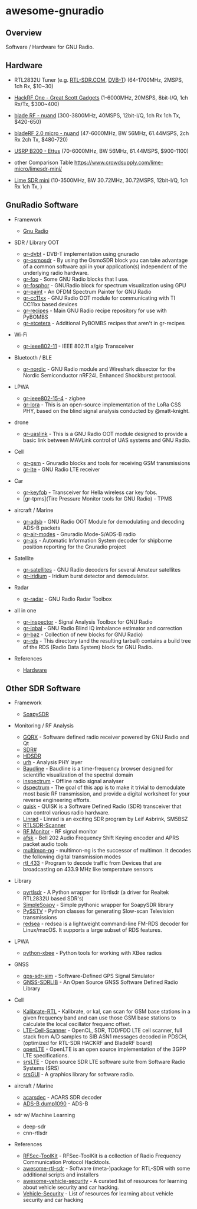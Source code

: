 # awesome-gnuradio

## Overview

Software / Hardware for GNU Radio.

## Hardware

- RTL2832U Tuner (e.g. [RTL-SDR.COM](https://www.rtl-sdr.com/buy-rtl-sdr-dvb-t-dongles/),  [DVB-T](https://www.dx.com/p/rtl2832u-r820t-mini-dvb-t-dab-fm-usb-digital-tv-dongle-black-2021120#.XPtidDNUtHY)) (64-1700MHz, 2MSPS, 1ch Rx, $10~30)
- [HackRF One - Great Scott Gadgets](https://greatscottgadgets.com/hackrf/one/) (1-6000MHz, 20MSPS, 8bit-I/Q, 1ch Rx/Tx, $300~400)


- [blade RF - nuand](https://www.nuand.com/product/bladerf-x115/) (300-3800MHz, 40MSPS, 12bit-I/Q, 1ch  Rx 1ch Tx, $420-650)
- [bladeRF 2.0 micro - nuand](https://www.nuand.com/bladerf-2-0-micro/) (47-6000MHz, BW 56MHz, 61.44MSPS, 2ch Rx 2ch Tx, $480-720)
- [USRP B200 - Ettus](https://www.ettus.com/all-products/ub200-kit/) (70-6000MHz, BW 56MHz, 61.44MSPS, $900-1100)
- other Comparison Table https://www.crowdsupply.com/lime-micro/limesdr-mini/
- [Lime SDR mini](https://limemicro.com/products/boards/limesdr-mini/) (10-3500MHz, BW 30.72MHz, 30.72MSPS, 12bit-I/Q, 1ch Rx 1ch Tx, )

## GnuRadio Software

- Framework
  - [Gnu Radio](https://wiki.gnuradio.org/index.php/WindowsInstall)

- SDR / Library OOT
  - [gr-dvbt](https://github.com/BogdanDIA/gr-dvbt) - DVB-T implementation using gnuradio
  - [gr-osmosdr](https://osmocom.org/projects/gr-osmosdr/wiki) - By using the OsmoSDR block you can take advantage of a common software api in your application(s) independent of the underlying radio hardware.
  - [gr-foo](https://github.com/bastibl/gr-foo) - Some GNU Radio blocks that I use.
  - [gr-fosphor](https://github.com/osmocom/gr-fosphor) - GNURadio block for spectrum visualization using GPU 
  - [gr-paint](https://github.com/drmpeg/gr-paint) - An OFDM Spectrum Painter for GNU Radio
  - [gr-cc11xx](https://github.com/andrepuschmann/gr-cc11xx) - GNU Radio OOT module for communicating with TI CC11xx based devices
  - [gr-recipes](https://github.com/gnuradio/gr-recipes) - Main GNU Radio recipe repository for use with PyBOMBS 
  - [gr-etcetera](https://github.com/gnuradio/gr-etcetera) - Additional PyBOMBS recipes that aren't in gr-recipes 

- Wi-Fi
  - [gr-ieee802-11](https://github.com/bastibl/gr-ieee802-11) - IEEE 802.11 a/g/p Transceiver

- Bluetooth / BLE
  - [gr-nordic](https://github.com/BastilleResearch/gr-nordic) - GNU Radio module and Wireshark dissector for the Nordic Semiconductor nRF24L Enhanced Shockburst protocol. 

- LPWA
  - [gr-ieee802-15-4](https://github.com/bastibl/gr-ieee802-15-4) - zigbee
  - [gr-lora](https://github.com/BastilleResearch/gr-lora) - This is an open-source implementation of the LoRa CSS PHY, based on the blind signal analysis conducted by @matt-knight.

- drone
  - [gr-uaslink](https://github.com/deptofdefense/gr-uaslink) - This is a GNU Radio OOT module designed to provide a basic link between MAVLink control of UAS systems and GNU Radio.

- Cell
  - [gr-gsm](https://github.com/ptrkrysik/gr-gsm) - Gnuradio blocks and tools for receiving GSM transmissions
  - [gr-lte](https://github.com/kit-cel/gr-lte) - GNU Radio LTE receiver

- Car
  - [gr-keyfob](https://github.com/bastibl/gr-keyfob) - Transceiver for Hella wireless car key fobs. 
  - [gr-tpms](Tire Pressure Monitor tools for GNU Radio) - TPMS

- aircraft / Marine
  - [gr-adsb](https://github.com/mhostetter/gr-adsb) - GNU Radio OOT Module for demodulating and decoding ADS-B packets
  - [gr-air-modes](https://github.com/bistromath/gr-air-modes) - Gnuradio Mode-S/ADS-B radio
  - [gr-ais](https://github.com/bistromath/gr-ais) - Automatic Information System decoder for shipborne position reporting for the Gnuradio project

- Satellite
  - [gr-satellites](https://github.com/daniestevez/gr-satellites) - GNU Radio decoders for several Amateur satellites 
  - [gr-iridium](https://github.com/muccc/gr-iridium) - Iridium burst detector and demodulator.

- Radar
  - [gr-radar](https://github.com/kit-cel/gr-radar) - GNU Radio Radar Toolbox

- all in one
  - [gr-inspector](https://github.com/gnuradio/gr-inspector) - Signal Analysis Toolbox for GNU Radio
  - [gr-iqbal](https://github.com/osmocom/gr-iqbal) - GNU Radio Blind IQ imbalance estimator and correction
  - [gr-baz](https://github.com/balint256/gr-baz) - Collection of new blocks for GNU Radio)
  - [gr-rds](https://github.com/balint256/gr-rds) - This directory (and the resulting tarball) contains a build tree of the RDS (Radio Data System) block for GNU Radio.
  
- References
  - [Hardware](https://wiki.gnuradio.org/index.php/Hardware)

## Other SDR Software

- Framework
  - [SoapySDR](https://github.com/pothosware/SoapySDR)

- Monitoring / RF Analysis
  - [GQRX](https://github.com/csete/gqrx) - Software defined radio receiver powered by GNU Radio and Qt
  - [SDR#](https://airspy.com/download/)
  - [HDSDR](http://www.hdsdr.de/)
  - [urh](https://github.com/jopohl/urh) - Analysis PHY layer
  - [Baudline](http://www.baudline.com/download.html) - Baudline is a time-frequency browser designed for scientific visualization of the spectral domain
  - [inspectrum](https://github.com/miek/inspectrum) - Offline radio signal analyser
  - [dspectrum](https://github.com/tresacton/dspectrumgui) - The goal of this app is to make it trivial to demodulate most basic RF transmission, and provide a digital worksheet for your reverse engineering efforts. 
  - [quisk](http://james.ahlstrom.name/quisk/) - QUISK is a Software Defined Radio (SDR) transceiver that can control various radio hardware.
  - [Linrad](http://www.sm5bsz.com/linuxdsp/linrad.htm) - Linrad is an exciting SDR program by Leif Asbrink, SM5BSZ
  - [RTLSDR-Scanner](https://github.com/EarToEarOak/RTLSDR-Scanner)
  - [RF Monitor](https://github.com/EarToEarOak/RF-Monitor) - RF signal monitor
  - [afsk](https://github.com/casebeer/afsk) - Bell 202 Audio Frequency Shift Keying encoder and APRS packet audio tools
  - [multimon-ng](https://github.com/EliasOenal/multimon-ng) - multimon-ng is the successor of multimon. It decodes the following digital transmission modes
  - [rtl_433](https://github.com/merbanan/rtl_433) - Program to decode traffic from Devices that are broadcasting on 433.9 MHz like temperature sensors

- Library
  - [pyrtlsdr](https://github.com/roger-/pyrtlsdr) - A Python wrapper for librtlsdr (a driver for Realtek RTL2832U based SDR's)
  - [SimpleSoapy](https://github.com/xmikos/simplesoapy) - Simple pythonic wrapper for SoapySDR library
  - [PySSTV](https://github.com/dnet/pySSTV) - Python classes for generating Slow-scan Television transmissions
  - [redsea](https://github.com/windytan/redsea) - redsea is a lightweight command-line FM-RDS decoder for Linux/macOS. It supports a large subset of RDS features.

- LPWA
  - [python-xbee](https://github.com/niolabs/python-xbee) - Python tools for working with XBee radios

- GNSS
  - [gps-sdr-sim](https://github.com/osqzss/gps-sdr-sim) - Software-Defined GPS Signal Simulator
  - [GNSS-SDRLIB](https://github.com/taroz/GNSS-SDRLIB) - An Open Source GNSS Software Defined Radio Library

- Cell
  - [Kalibrate-RTL](https://github.com/steve-m/kalibrate-rtl) - Kalibrate, or kal, can scan for GSM base stations in a given frequency band and can use those GSM base stations to calculate the local oscillator frequenc offset.
  - [LTE-Cell-Scanner](https://github.com/JiaoXianjun/LTE-Cell-Scanner) - OpenCL, SDR, TDD/FDD LTE cell scanner, full stack from A/D samples to SIB ASN1 messages decoded in PDSCH, (optimized for RTL-SDR HACKRF and BladeRF board) 
  - [openLTE](http://openlte.sourceforge.net/) - OpenLTE is an open source implementation of the 3GPP LTE specifications.
  - [srsLTE](https://github.com/srsLTE/srsLTE) - Open source SDR LTE software suite from Software Radio Systems (SRS) 
  - [srsGUI](https://github.com/srsLTE/srsGUI) - A graphics library for software radio. 

- aircraft / Marine
  - [acarsdec](https://github.com/TLeconte/acarsdec) - ACARS SDR decoder
  - [ADS-B dump1090](https://www.satsignal.eu/raspberry-pi/dump1090.html) - ADS-B

- sdr w/ Machine Learning
  - deep-sdr
  - cnn-rtlsdr

- References
  - [RFSec-ToolKit](https://github.com/cn0xroot/RFSec-ToolKit) - RFSec-ToolKit is a collection of Radio Frequency Communication Protocol Hacktools.
  - [awesome-rtl-sdr](https://github.com/Schm1tz1/awesome-rtl-sdr) - Software (meta-)package for RTL-SDR with some additional scripts and installers
  - [awesome-vehicle-security](https://github.com/jaredthecoder/awesome-vehicle-security) - A curated list of resources for learning about vehicle security and car hacking. 
  - [Vehicle-Security](https://github.com/wtsxDev/Vehicle-Security) - List of resources for learning about vehicle security and car hacking 
